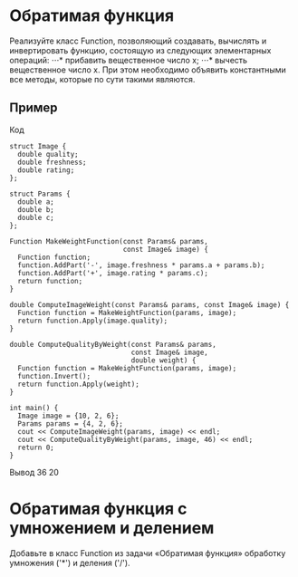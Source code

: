 # Обратимая функция

Реализуйте класс Function, позволяющий создавать, вычислять и инвертировать функцию, состоящую из следующих элементарных операций:
⋅⋅⋅* прибавить вещественное число x;
⋅⋅⋅* вычесть вещественное число x.
При этом необходимо объявить константными все методы, которые по сути такими являются.

## Пример
Код
```
struct Image {
  double quality;
  double freshness;
  double rating;
};

struct Params {
  double a;
  double b;
  double c;
};

Function MakeWeightFunction(const Params& params,
                            const Image& image) {
  Function function;
  function.AddPart('-', image.freshness * params.a + params.b);
  function.AddPart('+', image.rating * params.c);
  return function;
}

double ComputeImageWeight(const Params& params, const Image& image) {
  Function function = MakeWeightFunction(params, image);
  return function.Apply(image.quality);
}

double ComputeQualityByWeight(const Params& params,
                              const Image& image,
                              double weight) {
  Function function = MakeWeightFunction(params, image);
  function.Invert();
  return function.Apply(weight);
}

int main() {
  Image image = {10, 2, 6};
  Params params = {4, 2, 6};
  cout << ComputeImageWeight(params, image) << endl;
  cout << ComputeQualityByWeight(params, image, 46) << endl;
  return 0;
}
```

Вывод
36
20

# Обратимая функция с умножением и делением

Добавьте в класс Function из задачи «Обратимая функция» обработку умножения ('*') и деления ('/'). 